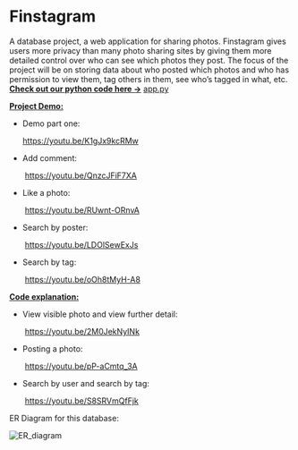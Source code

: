 # Finstagram
A database project, a web application for sharing photos. Finstagram gives users more privacy than many photo sharing sites by giving them more detailed control over who can see which photos they post. The focus of the project will be on storing data about who posted which photos and who has permission to view them, tag others in them, see who’s tagged in what, etc.
<u>**Check out our python code here ->**</u> [app.py](/Flask/app.py)

<u>**Project Demo:**</u>

- Demo part one:

  ​https://youtu.be/K1gJx9kcRMw
  
- Add comment:

  ​ https://youtu.be/QnzcJFiF7XA
  
- Like a photo:

  ​ https://youtu.be/RUwnt-ORnvA
  
- Search by poster:

  ​ https://youtu.be/LDOlSewExJs
  
- Search by tag:

  ​ https://youtu.be/oOh8tMyH-A8

**<u>Code explanation:</u>**

- View visible photo and view further detail:

  ​	https://youtu.be/2M0JekNyINk

- Posting a photo:

  ​	https://youtu.be/pP-aCmtq_3A

- Search by user and search by tag:

  ​	https://youtu.be/S8SRVmQfFjk
  


ER Diagram for this database:

![ER_diagram](/ER_diagram.png)
